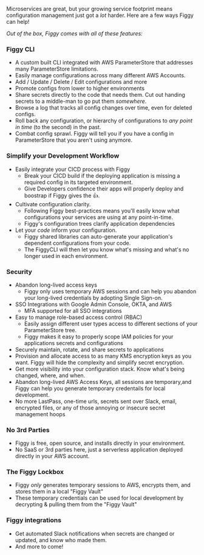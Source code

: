 Microservices are great, but your growing service footprint means configuration management just got a *lot* harder. Here are a few ways Figgy can help!

*Out of the box, Figgy comes with all of these features:*

### **Figgy CLI**
- A custom built CLI integrated with AWS ParameterStore that addresses many ParameterStore limitations.
- Easily manage configurations across many different AWS Accounts.
- Add / Update / Delete / Edit configurations and more
- Promote configs from lower to higher environments
- Share secrets directly to the code that needs them. Cut out handing secrets to a middle-man to go put them *somewhere*.
- Browse a log that tracks all config changes over time, even for deleted configs.
- Roll back any configuration, or hierarchy of configurations to *any point in time* (to the second) in the past.
- Combat config sprawl. Figgy will tell you if you have a config in ParameterStore that you aren't using anymore.

### **Simplify your Development Workflow**
- Easily integrate your CICD process with Figgy
    - Break your CICD build if the deploying application is missing a required config in its targeted environment. 
    - Give Developers confidence their apps will properly deploy and boostrap if Figgy gives the :+1:.
- Cultivate configuration clarity. 
    - Following Figgy best-practices means you'll easily know what configurations your services are using at any point-in-time.
    - Figgy's configuration trees clarify application dependencies
- Let your _code_ inform your configuration. 
    - Figgy shared libraries can auto-generate your application's dependent configurations from your code. 
    - The FiggyCLI will then let you know what's missing and what's no longer used in each environment.
    
### **Security**
- Abandon long-lived access keys
    - Figgy only uses temporary AWS sessions and can help you abandon your long-lived credentials by adopting Single Sign-on.
- SSO Integrations with Google Admin Console, OKTA, and AWS
    - MFA supported for all SSO integrations
- Easy to manage role-based access control (RBAC)
    - Easily assign different user types access to different sections of your ParameterStore tree.
    - Figgy makes it easy to properly scope IAM policies for your applications secrets and configurations
- Securely maintain, rotate, and share secrets to applications
- Provision and allocate access to as many KMS encryption keys as you want. Figgy will hide the complexity and simplify secret encryption.
- Get more visibility into your configuration stack. Know what's being changed, where, and when.
- Abandon long-lived AWS Access Keys, all sessions are temporary,and Figgy can help you generate temporary credentails for local development.
- No more LastPass, one-time urls, secrets sent over Slack, email, encrypted files, or any of those annoying or insecure secret management hoops
    
### **No 3rd Parties**
- Figgy is free, open source, and installs directly in your environment.
- No SaaS or 3rd parties here, just a serverless application deployed directly in your AWS account.

### **The Figgy Lockbox**
- Figgy _only_ generates temporary sessions to AWS, encrypts them, and stores them in a local "Figgy Vault"
- These temporary credentials can be used for local development by decrypting & pulling them from the "Figgy Vault"

### **Figgy integrations**
- Get automated Slack notifications when secrets are changed or updated, and know who made them.
- And more to come!
